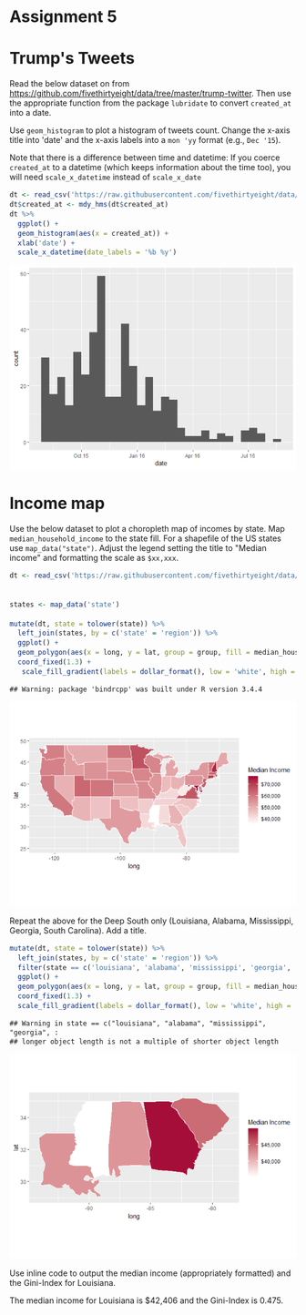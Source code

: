 Assignment 5
================

Trump's Tweets
==============

Read the below dataset on from <https://github.com/fivethirtyeight/data/tree/master/trump-twitter>. Then use the appropriate function from the package `lubridate` to convert `created_at` into a date.

Use `geom_histogram` to plot a histogram of tweets count. Change the x-axis title into 'date' and the x-axis labels into a `mon 'yy` format (e.g., `Dec '15`).

Note that there is a difference between time and datetime: If you coerce `created_at` to a datetime (which keeps information about the time too), you will need `scale_x_datetime` instead of `scale_x_date`

``` r
dt <- read_csv('https://raw.githubusercontent.com/fivethirtyeight/data/master/trump-twitter/realDonaldTrump_poll_tweets.csv')
dt$created_at <- mdy_hms(dt$created_at)
dt %>%
  ggplot() +
  geom_histogram(aes(x = created_at)) +
  xlab('date') +
  scale_x_datetime(date_labels = '%b %y')
```

![](README_files/figure-markdown_github/unnamed-chunk-1-1.png)

Income map
==========

Use the below dataset to plot a choropleth map of incomes by state. Map `median_household_income` to the state fill. For a shapefile of the US states use `map_data("state")`. Adjust the legend setting the title to "Median income" and formatting the scale as `$xx,xxx`.

``` r
dt <- read_csv('https://raw.githubusercontent.com/fivethirtyeight/data/master/hate-crimes/hate_crimes.csv')


states <- map_data('state')

mutate(dt, state = tolower(state)) %>%
  left_join(states, by = c('state' = 'region')) %>%
  ggplot() +
  geom_polygon(aes(x = long, y = lat, group = group, fill = median_household_income), color = 'white') +
  coord_fixed(1.3) +
   scale_fill_gradient(labels = dollar_format(), low = 'white', high = '#a50e39', name = 'Median Income')
```

    ## Warning: package 'bindrcpp' was built under R version 3.4.4

![](README_files/figure-markdown_github/unnamed-chunk-2-1.png)

Repeat the above for the Deep South only (Louisiana, Alabama, Mississippi, Georgia, South Carolina). Add a title.

``` r
mutate(dt, state = tolower(state)) %>%
  left_join(states, by = c('state' = 'region')) %>%
  filter(state == c('louisiana', 'alabama', 'mississippi', 'georgia', 'south carolina')) %>%
  ggplot() +
  geom_polygon(aes(x = long, y = lat, group = group, fill = median_household_income), color = 'white') +
  coord_fixed(1.3) +
  scale_fill_gradient(labels = dollar_format(), low = 'white', high = '#a50e39', name = 'Median Income')
```

    ## Warning in state == c("louisiana", "alabama", "mississippi", "georgia", :
    ## longer object length is not a multiple of shorter object length

![](README_files/figure-markdown_github/unnamed-chunk-3-1.png)

Use inline code to output the median income (appropriately formatted) and the Gini-Index for Louisiana.

The median income for Louisiana is $42,406 and the Gini-Index is 0.475.
